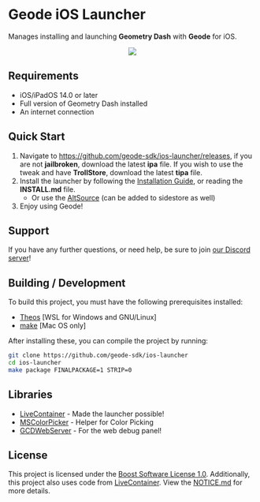 # Geode iOS Launcher
Manages installing and launching **Geometry Dash** with **Geode** for iOS.

<p align="center">
	<img src="/screenshots/thumbnail.png" />
</p>

## Requirements
- iOS/iPadOS 14.0 or later
- Full version of Geometry Dash installed
- An internet connection

## Quick Start
1. Navigate to https://github.com/geode-sdk/ios-launcher/releases, if you are not **jailbroken**, download the latest **ipa** file. If you wish to use the tweak and have **TrollStore**, download the latest **tipa** file.
2. Install the launcher by following the [Installation Guide](./INSTALL.md), or reading the **INSTALL.md** file.
   - Or use the [AltSource](https://coopeeo.xyz/geode-ios-altstorerepo/) (can be added to sidestore as well)
4. Enjoy using Geode!

## Support

If you have any further questions, or need help, be sure to join [our Discord server](https://discord.gg/9e43WMKzhp)!

## Building / Development

To build this project, you must have the following prerequisites installed:
- [Theos](https://theos.dev/docs/) [WSL for Windows and GNU/Linux]
- [make](https://formulae.brew.sh/formula/make) [Mac OS only]

After installing these, you can compile the project by running:
```bash
git clone https://github.com/geode-sdk/ios-launcher
cd ios-launcher
make package FINALPACKAGE=1 STRIP=0
```

## Libraries
- [LiveContainer](https://github.com/khanhduytran0/LiveContainer) - Made the launcher possible!
- [MSColorPicker](https://github.com/sgl0v/MSColorPicker) - Helper for Color Picking
- [GCDWebServer](https://github.com/swisspol/GCDWebServer) - For the web debug panel!

## License
This project is licensed under the [Boost Software License 1.0](./LICENSE). Additionally, this project also uses code from [LiveContainer](https://github.com/khanhduytran0/LiveContainer). View the [NOTICE.md](./NOTICE.md) for more details.

